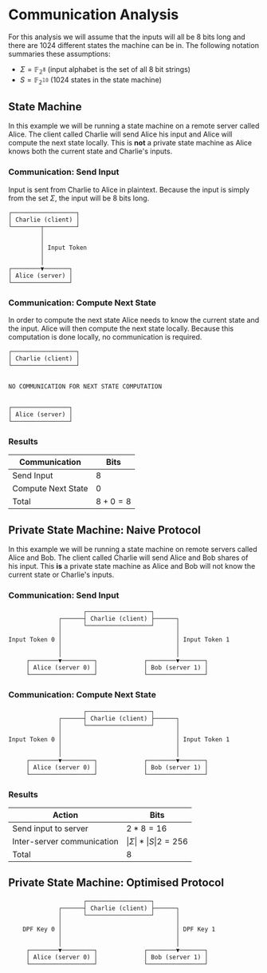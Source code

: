 # Communication Analysis

For this analysis we will assume that the inputs will all be 8 bits long and there are 1024 different states the machine can be in. The following notation summaries these assumptions:

<!-- https://en.wikipedia.org/wiki/Finite-state_machine#Mathematical_model -->

- $\Sigma = \mathbb{F_{2^8}}$ (input alphabet is the set of all 8 bit strings)
- $S = \mathbb{F_{2^{10}}}$ (1024 states in the state machine)

## State Machine

In this example we will be running a state machine on a remote server called Alice. The client called Charlie will send Alice his input and Alice will compute the next state locally. This is **not** a private state machine as Alice knows both the current state and Charlie's inputs.

### Communication: Send Input

Input is sent from Charlie to Alice in plaintext. Because the input is simply from the set $\Sigma$, the input will be $8$ bits long.

```
┌──────────────────┐
│ Charlie (client) │
└────────┬─────────┘
         │
         │
         │ Input Token
         │
         │
┌────────▼───────┐
│ Alice (server) │
└────────────────┘
```

### Communication: Compute Next State

In order to compute the next state Alice needs to know the current state and the input. Alice will then compute the next state locally. Because this computation is done locally, no communication is required.

```
┌──────────────────┐
│ Charlie (client) │
└──────────────────┘


NO COMMUNICATION FOR NEXT STATE COMPUTATION


┌────────────────┐
│ Alice (server) │
└────────────────┘
```

### Results

| Communication      | Bits        |
| ------------------ | ----------- |
| Send Input         | $8$         |
| Compute Next State | $0$         |
| Total              | $8 + 0 = 8$ |

## Private State Machine: Naive Protocol

In this example we will be running a state machine on remote servers called Alice and Bob. The client called Charlie will send Alice and Bob shares of his input. This **is** a private state machine as Alice and Bob will not know the current state or Charlie's inputs.

### Communication: Send Input

```
                     ┌──────────────────┐
              ┌──────┤ Charlie (client) ├──────┐
              │      └──────────────────┘      │
              │                                │
Input Token 0 │                                │ Input Token 1
              │                                │
              │                                │
     ┌────────▼─────────┐             ┌────────▼───────┐
     │ Alice (server 0) │             │ Bob (server 1) │
     └──────────────────┘             └────────────────┘
```

### Communication: Compute Next State

```
                     ┌──────────────────┐
              ┌──────┤ Charlie (client) ├──────┐
              │      └──────────────────┘      │
              │                                │
Input Token 0 │                                │ Input Token 1
              │                                │
              │                                │
     ┌────────▼─────────┐             ┌────────▼───────┐
     │ Alice (server 0) │             │ Bob (server 1) │
     └──────────────────┘             └────────────────┘
```

### Results

| Action                     | Bits                          |
| -------------------------- | ----------------------------- |
| Send input to server       | $2 * 8 = 16$                  |
| Inter-server communication | $\|\Sigma\| * \|S\| 2  = 256$ |
| Total                      | 8                             |

## Private State Machine: Optimised Protocol

```
                     ┌──────────────────┐
              ┌──────┤ Charlie (client) ├──────┐
              │      └──────────────────┘      │
              │                                │
    DPF Key 0 │                                │ DPF Key 1
              │                                │
              │                                │
     ┌────────▼─────────┐             ┌────────▼───────┐
     │ Alice (server 0) │             │ Bob (server 1) │
     └──────────────────┘             └────────────────┘
```
